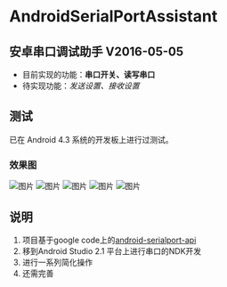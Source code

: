 # AndroidSerialPortAssistant
## 安卓串口调试助手 V2016-05-05 
- 目前实现的功能：**串口开关、读写串口**
- 待实现功能：*发送设置、接收设置*

## 测试
已在 Android 4.3 系统的开发板上进行过测试。
### 效果图

![图片](https://raw.githubusercontent.com/xiaoyaolml/AndroidSerialPortAssistant/master/raw/1.png "初始")
![图片](https://raw.githubusercontent.com/xiaoyaolml/AndroidSerialPortAssistant/master/raw/2.png "选择串口")
![图片](https://raw.githubusercontent.com/xiaoyaolml/AndroidSerialPortAssistant/master/raw/3.png "选择波特率")
![图片](https://raw.githubusercontent.com/xiaoyaolml/AndroidSerialPortAssistant/master/raw/4.png "打开串口")
![图片](https://raw.githubusercontent.com/xiaoyaolml/AndroidSerialPortAssistant/master/raw/5.png "读写串口")


## 说明
1. 项目基于google code上的[android-serialport-api](https://code.google.com/archive/p/android-serialport-api/)
2. 移到Android Studio 2.1 平台上进行串口的NDK开发
3. 进行一系列简化操作
4. 还需完善


